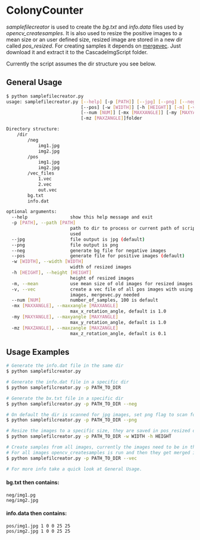 # ColonyCounter

*samplefilecreator* is used to create the *bg.txt* and *info.data* files used by *opencv_createsamples*.
It is also used to resize the positive images to a mean size or an user defined size, resized image are stored in a new dir called *pos_resized*.
For creating samples it depends on [mergevec](https://github.com/thacoon/mergevec). Just download it and extract it to the CascadeImgScript folder.

Currently the script assumes the dir structure you see below.

## General Usage

```bash
$ python samplefilecreator.py
usage: samplefilecreator.py [--help] [-p [PATH]] [--jpg] [--png] [--neg]
                            [--pos] [-w [WIDTH]] [-h [HEIGHT]] [-m] [-v]
                            [--num [NUM]] [-mx [MAXXANGLE]] [-my [MAXYANGLE]]
                            [-mz [MAXZANGLE]]folder

Directory structure:
    /dir
        /neg
            img1.jpg
            img2.jpg
        /pos
            img1.jpg
            img2.jpg
        /vec_files
            1.vec
            2.vec
            out.vec
        bg.txt
        info.dat

optional arguments:
  --help                show this help message and exit
  -p [PATH], --path [PATH]
                        path to dir to process or current path of script is
                        used
  --jpg                 file output is jpg (default)
  --png                 file output is png
  --neg                 generate bg file for negative images
  --pos                 generate file for positive images (default)
  -w [WIDTH], --width [WIDTH]
                        width of resized images
  -h [HEIGHT], --height [HEIGHT]
                        height of resized images
  -m, --mean            use mean size of old images for resized images
  -v, --vec             create a vec file of all pos images with using all neg
                        images, mergevec.py needed
  --num [NUM]           number_of_samples, 100 is default
  -mx [MAXXANGLE], --maxxangle [MAXXANGLE]
                        max_x_rotation_angle, default is 1.0
  -my [MAXYANGLE], --maxyangle [MAXYANGLE]
                        max_y_rotation_angle, default is 1.0
  -mz [MAXZANGLE], --maxzangle [MAXZANGLE]
                        max_z_rotation_angle, default is 0.1

```

## Usage Examples
```bash
# Generate the info.dat file in the same dir
$ python samplefilcreator.py

# Generate the info.dat file in a specific dir
$ python samplefilcreator.py -p PATH_TO_DIR

# Generate the bx.txt file in a specific dir
$ python samplefilcreator.py -p PATH_TO_DIR --neg

# On default the dir is scanned for jpg images, set png flag to scan for png
$ python samplefilcreator.py -p PATH_TO_DIR --png

# Resize the images to a specific size, they are saved in pos_resized dir
$ python samplefilcreator.py -p PATH_TO_DIR -w WIDTH -h HEIGHT

# Create samples from all images, currently the images need to be in the pos_resized dir
# For all images opencv_createsamples is run and then they get merged in one vec file (dependencies: [mergevec](https://github.com/thacoon/mergevec))
$ python samplefilcreator.py -p PATH_TO_DIR --vec

# For more info take a quick look at General Usage.
```

#### bg.txt then contains:

```
neg/img1.pg
neg/img2.jpg
```
#### info.data then contains:

```
pos/img1.jpg 1 0 0 25 25
pos/img2.jpg 1 0 0 25 25
```
